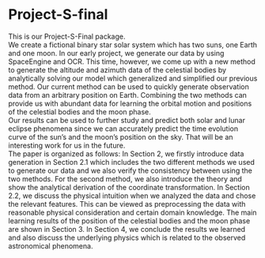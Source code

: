 # Project-S-final
This is our Project-S-Final package.<br>
We create a fictional binary star solar system which has two suns, one Earth and one moon. In our
early project, we generate our data by using SpaceEngine and OCR. This time, however, we come up
with a new method to generate the altitude and azimuth data of the celestial bodies by analytically
solving our model which generalized and simplified our previous method. Our current method can
be used to quickly generate observation data from an arbitrary position on Earth. Combining the
two methods can provide us with abundant data for learning the orbital motion and positions of the
celestial bodies and the moon phase.<br>
Our results can be used to further study and predict both solar and lunar eclipse phenomena since we
can accurately predict the time evolution curve of the sun’s and the moon’s position on the sky. That
will be an interesting work for us in the future.<br>
The paper is organized as follows: In Section 2, we firstly introduce data generation in Section
2.1 which includes the two different methods we used to generate our data and we also verify the
consistency between using the two methods. For the second method, we also introduce the theory
and show the analytical derivation of the coordinate transformation. In Section 2.2, we discuss the
physical intuition when we analyzed the data and chose the relevant features. This can be viewed as
preprocessing the data with reasonable physical consideration and certain domain knowledge. The
main learning results of the position of the celestial bodies and the moon phase are shown in Section
3. In Section 4, we conclude the results we learned and also discuss the underlying physics which is
related to the observed astronomical phenomena.
